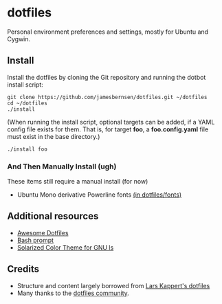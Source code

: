 # dotfiles

Personal environment preferences and settings, mostly for Ubuntu and Cygwin.


## Install

Install the dotfiles by cloning the Git repository and running the dotbot install script:

    git clone https://github.com/jamesbernsen/dotfiles.git ~/dotfiles
    cd ~/dotfiles
    ./install

(When running the install script, optional targets can be added, if a YAML config file exists for them. That is, for target **foo**, a **foo.config.yaml** file must exist in the base directory.)

    ./install foo

### And Then Manually Install (ugh) ###
These items still require a manual install (for now)
* Ubuntu Mono derivative Powerline fonts [(in dotfiles/fonts)](fonts)


## Additional resources

* [Awesome Dotfiles](https://github.com/webpro/awesome-dotfiles)
* [Bash prompt](https://wiki.archlinux.org/index.php/Color_Bash_Prompt)
* [Solarized Color Theme for GNU ls](https://github.com/seebi/dircolors-solarized)

## Credits

* Structure and content largely borrowed from [Lars Kappert's dotfiles](https://github.com/webpro/dotfiles)
* Many thanks to the [dotfiles community](https://dotfiles.github.io/).
